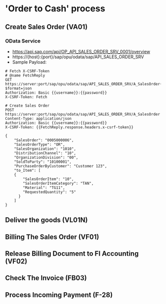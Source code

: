 # 'Order to Cash' process

## Create Sales Order (VA01)
### OData Service
* https://api.sap.com/api/OP_API_SALES_ORDER_SRV_0001/overview
* https://{host}:{port}/sap/opu/odata/sap/API_SALES_ORDER_SRV
* Sample Payload:
```http
# Fetch X-CSRF-Token
# @name FetchReply
GET https://server:port/sap/opu/odata/sap/API_SALES_ORDER_SRV/A_SalesOrder('1')?$format=json
Authorization: Basic {{username}}:{{password}}
X-CSRF-Token: Fetch

# Create Sales Order
POST https://server:port/sap/opu/odata/sap/API_SALES_ORDER_SRV/A_SalesOrder
Content-Type: application/json
Authorization: Basic {{username}}:{{password}}
X-CSRF-Token: {{FetchReply.response.headers.x-csrf-token}}

{
    "SalesOrder": "0005000006",
    "SalesOrderType": "OR",
    "SalesOrganization": "1010",
    "DistributionChannel": "10",
    "OrganizationDivision": "00",
    "SoldToParty": "10100001",
    "PurchaseOrderByCustomer": "Customer 123",
    "to_Item": [
    {
        "SalesOrderItem": "10",
        "SalesOrderItemCategory": "TAN",
        "Material": "TG11",
        "RequestedQuantity": "5"
      }
    ]
}
```

## Deliver the goods (VL01N)

## Billing The Sales Order (VF01)

## Release Billing Document to FI Accounting (VF02)

## Check The Invoice (FB03)

## Process Incoming Payment (F-28)